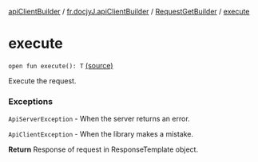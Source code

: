 [apiClientBuilder](../../index.md) / [fr.docjyJ.apiClientBuilder](../index.md) / [RequestGetBuilder](index.md) / [execute](./execute.md)

# execute

`open fun execute(): T` [(source)](https://github.com/docjyj/apiClientBuilder/tree/master/src/main/kotlin/fr/docjyJ/apiClientBuilder/RequestGetBuilder.kt#L139)

Execute the request.

### Exceptions

`ApiServerException` - When the server returns an error.

`ApiClientException` - When the library makes a mistake.

**Return**
Response of request in ResponseTemplate object.

